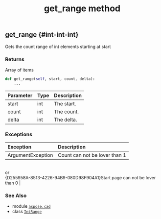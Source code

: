 ﻿---
title: get_range method
second_title: Aspose.CAD for Python via .NET API References
description: 
type: docs
weight: 30
url: /aspose.cad/intrange/get_range/
is_root: false
---

## get_range {#int-int-int}

Gets the count range of int elements starting at start


### Returns 


Array of items


```python
def get_range(self, start, count, delta):
    ...
```


| Parameter | Type | Description |
| :- | :- | :- |
| start | int | The start. |
| count | int | The count. |
| delta | int | The delta. |
### Exceptions
| Exception | Description |
| :- | :- |
| ArgumentException | Count can not be lover than 1<br/>or<br/>{D255958A-8513-4226-94B9-080D98F904A1}Start page can not be lover than 0 |





### See Also
* module [`aspose.cad`](../../)
* class [`IntRange`](/cad/python-net/aspose.cad/intrange)
